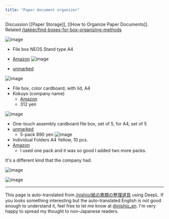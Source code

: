 ```yaml
---
title: "Paper document organizer"
---
```


Discussion [[Paper Storage]], [[How to Organize Paper Documents]].
Related [/takker/find-boxes-for-box-organizing-methods](https://scrapbox.io/takker/find-boxes-for-box-organizing-methods)

![image](https://gyazo.com/87cd3c07f078410a999ac40bcd51f490/thumb/1000)
- File box NEOS Stand type A4
- [Amazon](https://amzn.to/2HmrkUj)
![image](https://gyazo.com/4d72aadb2c95478eb3f39606f93b2fc5/thumb/1000)

- [unmarked](https://www.muji.net/store/cmdty/detail/4550002081348)

![image](https://gyazo.com/5899c0ce7a5377b5ab7ed12c52095ebb/thumb/1000)
- File box, color cardboard, with lid, A4
- Kokuyo (company name)
    - [Amazon](https://amzn.to/2GLgJW4)
    - 312 yen

![image](https://gyazo.com/3277f12a339bcb883476f1509f6bfb06/thumb/1000)
- One-touch assembly cardboard file box, set of 5, for A4, set of 5
- [unmarked](https://www.muji.net/store/cmdty/detail/4550002081355?searchno=21)
    - 5-pack 890 yen
![image](https://gyazo.com/659504b55e7005b362ba529a9ec79259/thumb/1000)
- Individual Folders A4 Yellow, 10 pcs.
- [Amazon](https://amzn.to/2GMy3Kj)
    - I used one pack and it was so good I added two more packs.

It's a different kind that the company had.

![image](https://gyazo.com/db51bf1c73516989acac7fe981c8cd0d/thumb/1000)

![image](https://gyazo.com/bee7d7f974fd5184ebb1e59d50b83902/thumb/1000)



---
This page is auto-translated from [/nishio/紙の書類の整理道具](https://scrapbox.io/nishio/紙の書類の整理道具) using DeepL. If you looks something interesting but the auto-translated English is not good enough to understand it, feel free to let me know at [@nishio_en](https://twitter.com/nishio_en). I'm very happy to spread my thought to non-Japanese readers.